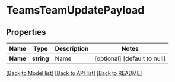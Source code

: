 # TeamsTeamUpdatePayload

## Properties
Name | Type | Description | Notes
------------ | ------------- | ------------- | -------------
**Name** | **string** | Name | [optional] [default to null]

[[Back to Model list]](../README.md#documentation-for-models) [[Back to API list]](../README.md#documentation-for-api-endpoints) [[Back to README]](../README.md)


